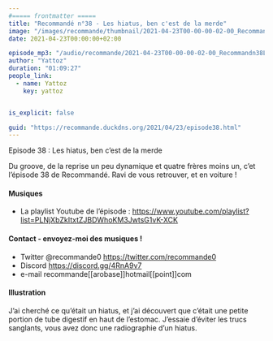 ```yaml
---
#===== frontmatter =====
title: "Recommandé n°38 - Les hiatus, ben c'est de la merde"
image: "/images/recommande/thumbnail/2021-04-23T00-00-00-02-00_Recommandn38Leshiatusbencestdelamerde.jpg"
date: 2021-04-23T00:00:00+02:00

episode_mp3: "/audio/recommande/2021-04-23T00-00-00-02-00_Recommandn38Leshiatusbencestdelamerde.mp3"
author: "Yattoz"
duration: "01:09:27"
people_link: 
  - name: Yattoz
    key: yattoz


is_explicit: false

guid: "https://recommande.duckdns.org/2021/04/23/episode38.html"
---
```


<PodcastHeader/>

<!-- ECRIRE LA DESCRIPTION DE L'EPISODE SOUS CETTE LIGNE -->


 Episode 38 : Les hiatus, ben c’est de la merde 

<p>Du groove, de la reprise un peu dynamique et quatre frères moins un, c’et l’épisode 38 de Recommandé. Ravi de vous retrouver, et en voiture !</p>

<h4>Musiques</h4>

<ul>
  <li>La playlist Youtube de l’épisode : <a href="https://www.youtube.com/playlist?list=PLNjXbZkItxtZJBDWhoKM3JwtsG1vK-XCK" rel="nofollow">https://www.youtube.com/playlist?list=PLNjXbZkItxtZJBDWhoKM3JwtsG1vK-XCK</a></li>
</ul>

<h4>Contact - envoyez-moi des musiques !</h4>

<ul>
  <li>Twitter @recommande0 <a href="https://twitter.com/recommande0" rel="nofollow">https://twitter.com/recommande0</a></li>
  <li>Discord <a href="https://discord.gg/4RnA9v7" rel="nofollow">https://discord.gg/4RnA9v7</a></li>
  <li>e-mail recommande[[arobase]]hotmail[[point]]com</li>
</ul>

<h4>Illustration</h4>

<p>J’ai cherché ce qu’était un hiatus, et j’ai découvert que c’était une petite portion de tube digestif en haut de l’estomac. J’essaie d’éviter les trucs sanglants, vous avez donc une radiographie d’un hiatus.</p>


